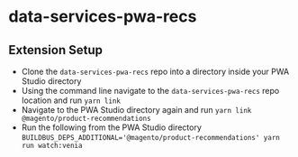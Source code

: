 # data-services-pwa-recs

## Extension Setup
- Clone the `data-services-pwa-recs` repo into a directory inside your PWA Studio directory
- Using the command line navigate to the `data-services-pwa-recs` repo location and run `yarn link`
- Navigate to the PWA Studio directory again and run `yarn link @magento/product-recommendations`
- Run the following from the PWA Studio directory `BUILDBUS_DEPS_ADDITIONAL='@magento/product-recommendations' yarn run watch:venia`
